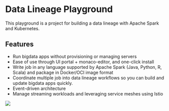 # Data Lineage Playground
This playground is a project for building a data lineage with Apache Spark and Kubernetes.

## Features
- Run bigdata apps without provisioning or managing servers
- Ease of use through UI portal + monaco-editor, and one-click install
- Write job in any language supported by Apache Spark (Java, Python, R, Scala) and package in Docker/OCI image format
- Coordinate multiple job into data lineage workflows so you can build and update bigdata apps quickly.
- Event-driven architecture
- Manage streaming workloads and leveraging service meshes using Istio

<img src="https://image.ibb.co/iAtbkV/serverless-2.jpg"/>
